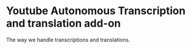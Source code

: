 # Youtube Autonomous Transcription and translation  add-on

The way we handle transcriptions and translations.